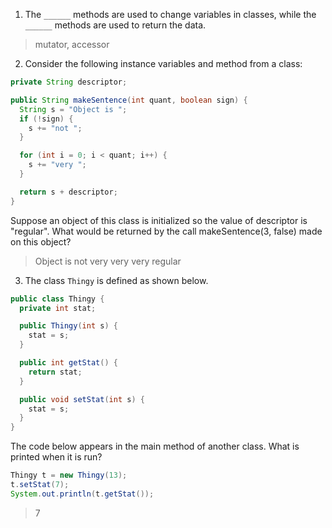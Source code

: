 1. The `______` methods are used to change variables in classes, while the `______` methods are used to return the data. 

> mutator, accessor

2. Consider the following instance variables and method from a class:

```java
private String descriptor;

public String makeSentence(int quant, boolean sign) {
  String s = "Object is ";
  if (!sign) {
    s += "not ";
  }

  for (int i = 0; i < quant; i++) {
    s += "very ";
  }

  return s + descriptor;
}
```

Suppose an object of this class is initialized so the value of descriptor is "regular". What would be returned by the call makeSentence(3, false) made on this object?

> Object is not very very very regular

3. The class `Thingy` is defined as shown below.

```java
public class Thingy {
  private int stat;  

  public Thingy(int s) {
    stat = s;
  }

  public int getStat() {
    return stat;
  }

  public void setStat(int s) {
    stat = s;
  }
}
```

The code below appears in the main method of another class. What is printed when it is run?

```java
Thingy t = new Thingy(13);
t.setStat(7);
System.out.println(t.getStat());
```

> 7